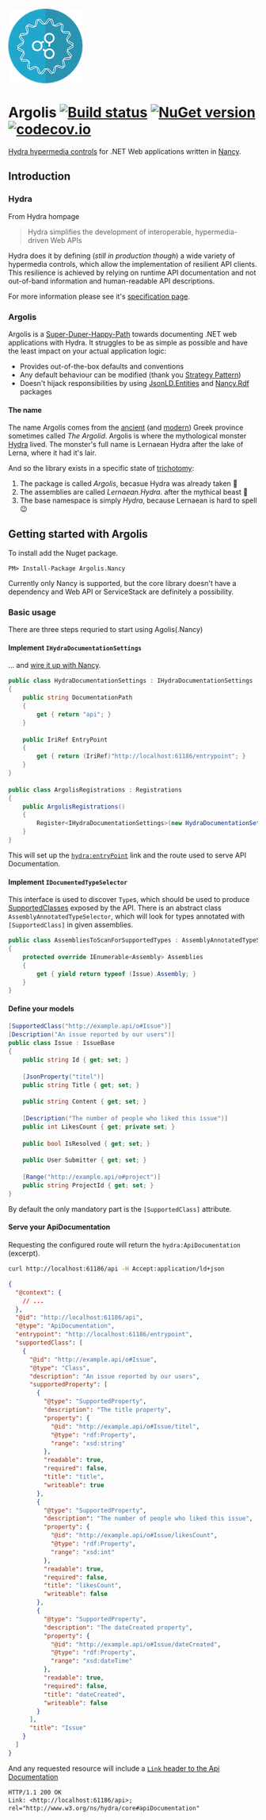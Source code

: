 ![graph icon](https://raw.githubusercontent.com/wikibus/Argolis/master/assets/logo.png)

# Argolis [![Build status][av-badge]][build] [![NuGet version][nancy-badge]][nancy-link] [![codecov.io][cov-badge]][cov-link]

[Hydra hypermedia controls][hydra] for .NET Web applications written in [Nancy][nancy].

## Introduction

### Hydra

From Hydra hompage

> Hydra simplifies the development of interoperable, hypermedia-driven Web APIs

Hydra does it by defining (*still in production though*) a wide variety of hypermedia controls, which allow the implementation
of resilient API clients. This resilience is achieved by relying on runtime API documentation and not out-of-band information
and human-readable API descriptions.

For more information please see it's [specification page](http://www.hydra-cg.com/spec/latest/core/).

### Argolis

Argolis is a [Super-Duper-Happy-Path][sdhp] towards documenting .NET web applications with Hydra. It struggles to be as simple as
possible and have the least impact on your actual application logic:

* Provides out-of-the-box defaults and conventions
* Any default behaviour can be modified (thank you [Strategy Pattern][sp])
* Doesn't hijack responsibilities by using [JsonLD.Entities][JsonLD.Entities] and [Nancy.Rdf][Nancy.Rdf] packages

#### The name

The name Argolis comes from the [ancient](https://en.wikipedia.org/wiki/Regions_of_ancient_Greece#Argolis) (and 
[modern](https://en.wikipedia.org/wiki/Argolis)) Greek province sometimes called *The Argolid*. Argolis is where the mythological
monster [Hydra](https://en.wikipedia.org/wiki/Lernaean_Hydra) lived. The monster's full name is Lernaean Hydra after the lake
of Lerna, where it had it's lair.

And so the library exists in a specific state of [trichotomy](http://www.dictionary.com/browse/trichotomy):

1. The package is called *Argolis*, becasue Hydra was already taken :rocket:
1. The assemblies are called *Lernaean.Hydra.* after the mythical beast :dragon:
1. The base namespace is simply *Hydra*, because Lernaean is hard to spell :wink:

## Getting started with Argolis

To install add the Nuget package. 

```
PM> Install-Package Argolis.Nancy
```

Currently only Nancy is supported, but the core library doesn't have a dependency and Web API
or ServiceStack are definitely a possibility.

### Basic usage

There are three steps requried to start using Agolis(.Nancy)

#### Implement `IHydraDocumentationSettings`

... and [wire it up with Nancy][Registrations].

``` c#
public class HydraDocumentationSettings : IHydraDocumentationSettings
{
    public string DocumentationPath
    {
        get { return "api"; }
    }

    public IriRef EntryPoint
    {
        get { return (IriRef)"http://localhost:61186/entrypoint"; }
    }
}

public class ArgolisRegistrations : Registrations
{
    public ArgolisRegistrations()
    {
        Register<IHydraDocumentationSettings>(new HydraDocumentationSettings());
    }
}
```

This will set up the [`hydra:entryPoint`](http://www.hydra-cg.com/spec/latest/core/#hydra:entrypoint) link and the 
route used to serve API Documentation.

#### Implement `IDocumentedTypeSelector`

This interface is used to discover `Type`s, which should be used to produce [SupportedClasses][sc] exposed by the API.
There is an abstract class `AssemblyAnnotatedTypeSelector`, which will look for types annotated with `[SupportedClass]`
in given assemblies.

``` c#
public class AssembliesToScanForSupportedTypes : AssemblyAnnotatedTypeSelector
{
    protected override IEnumerable<Assembly> Assemblies
    {
        get { yield return typeof (Issue).Assembly; }
    }
}
```

#### Define your models

``` c#
[SupportedClass("http://example.api/o#Issue")]
[Description("An issue reported by our users")]
public class Issue : IssueBase
{
    public string Id { get; set; }
        
    [JsonProperty("titel")]
    public string Title { get; set; }
        
    public string Content { get; set; }
        
    [Description("The number of people who liked this issue")]
    public int LikesCount { get; private set; }

    public bool IsResolved { get; set; }

    public User Submitter { get; set; }

    [Range("http://example.api/o#project")]
    public string ProjectId { get; set; }
}
```

By default the only mandatory part is the `[SupportedClass]` attribute.

#### Serve your ApiDocumentation

Requesting the configured route will return the `hydra:ApiDocumentation` (excerpt).

``` bash
curl http://localhost:61186/api -H Accept:application/ld+json
```

``` json
{
  "@context": {
	// ...
  },
  "@id": "http://localhost:61186/api",
  "@type": "ApiDocumentation",
  "entrypoint": "http://localhost:61186/entrypoint",
  "supportedClass": [
    {
      "@id": "http://example.api/o#Issue",
      "@type": "Class",
      "description": "An issue reported by our users",
      "supportedProperty": [
        {
          "@type": "SupportedProperty",
          "description": "The title property",
          "property": {
            "@id": "http://example.api/o#Issue/titel",
            "@type": "rdf:Property",
            "range": "xsd:string"
          },
          "readable": true,
          "required": false,
          "title": "title",
          "writeable": true
        },
        {
          "@type": "SupportedProperty",
          "description": "The number of people who liked this issue",
          "property": {
            "@id": "http://example.api/o#Issue/likesCount",
            "@type": "rdf:Property",
            "range": "xsd:int"
          },
          "readable": true,
          "required": false,
          "title": "likesCount",
          "writeable": false
        },
        {
          "@type": "SupportedProperty",
          "description": "The dateCreated property",
          "property": {
            "@id": "http://example.api/o#Issue/dateCreated",
            "@type": "rdf:Property",
            "range": "xsd:dateTime"
          },
          "readable": true,
          "required": false,
          "title": "dateCreated",
          "writeable": false
        }
      ],
      "title": "Issue"
    }    
  ]
}
```

And any requested resource will include a [`Link` header to the Api Documentation](http://www.hydra-cg.com/spec/latest/core/#discovering-a-hydra-powered-web-api)

``` http
HTTP/1.1 200 OK
Link: <http://localhost:61186/api>; rel="http://www.w3.org/ns/hydra/core#apiDocumentation"
```

[nancy]: https://github.com/NancyFx/Nancy/
[av-badge]: https://ci.appveyor.com/api/projects/status/1lm9rpx89w10ik6j?svg=true
[build]: https://ci.appveyor.com/project/tpluscode78631/argolis
[core-badge]: https://badge.fury.io/nu/argolis.svg
[core-link]: https://badge.fury.io/nu/argolis
[nancy-badge]: https://badge.fury.io/nu/argolis.nancy.svg
[nancy-link]: https://badge.fury.io/nu/argolis.nancy
[hydra]: http://hydra-cg.com
[sdhp]: https://github.com/NancyFx/Nancy/wiki/Introduction#the-super-duper-happy-path
[sp]: https://en.wikipedia.org/wiki/Strategy_pattern
[JsonLD.Entities]: https://github.com/wikibus/JsonLD.Entities
[Nancy.Rdf]: https://github.com/wikibus/Nancy.Rdf
[sc]: http://www.hydra-cg.com/spec/latest/core/#documenting-a-web-api
[Registrations]: #
[cov-badge]: https://codecov.io/gh/wikibus/Argolis/branch/master/graph/badge.svg
[cov-link]: https://codecov.io/gh/wikibus/Argolis
